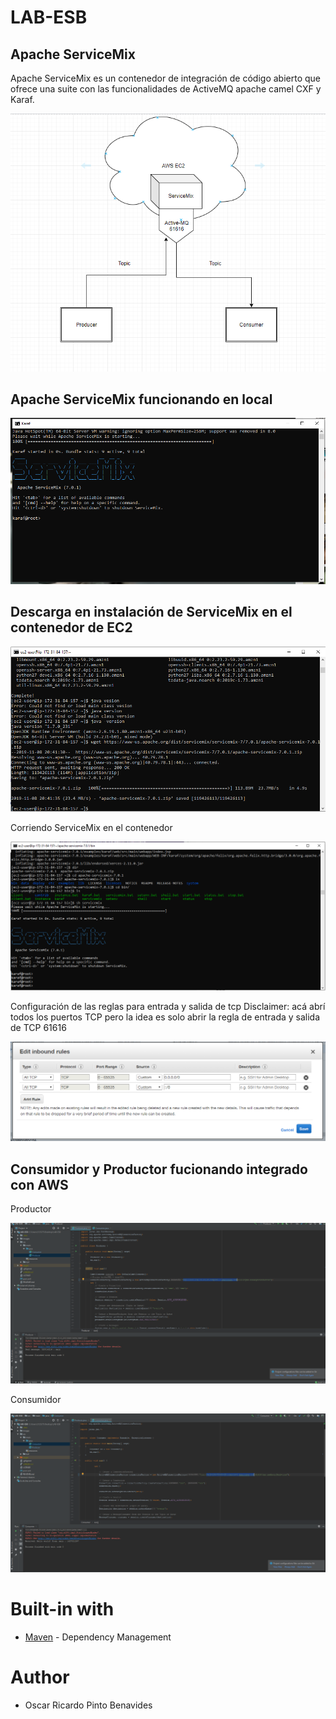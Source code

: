 # LAB-ESB

## Apache ServiceMix

  Apache ServiceMix es un contenedor de integración de código abierto que ofrece una suite con las funcionalidades de ActiveMQ 
  apache camel CXF y Karaf.
  
![](https://github.com/TheBaphomet666/LAB-ESB/blob/master/Images/arch.PNG)

## Apache ServiceMix funcionando en local

![](https://github.com/TheBaphomet666/LAB-ESB/blob/master/Images/servicemix.PNG)

## Descarga en instalación de ServiceMix en el contenedor de EC2

![](https://github.com/TheBaphomet666/LAB-ESB/blob/master/Images/download.PNG)

Corriendo ServiceMix en el contenedor

![](https://github.com/TheBaphomet666/LAB-ESB/blob/master/Images/running%20servicemix.PNG)

Configuración de las reglas para entrada y salida de tcp
Disclaimer: acá abrí todos los puertos TCP pero la idea es solo abrir la regla de entrada y salida de TCP 61616

![](https://github.com/TheBaphomet666/LAB-ESB/blob/master/Images/scurity%20group%20rules.PNG)

## Consumidor y Productor fucionando integrado con AWS

Productor

![](https://github.com/TheBaphomet666/LAB-ESB/blob/master/Images/producer.PNG)

Consumidor


![](https://github.com/TheBaphomet666/LAB-ESB/blob/master/Images/consumer.PNG)


# Built-in with

* [Maven](https://maven.apache.org/) - Dependency Management

# Author

* Oscar Ricardo Pinto Benavides 
